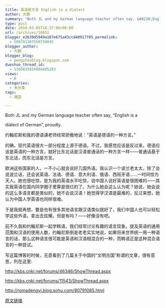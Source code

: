 ```yaml
---
title: 英语是方言 English is a dialect
author: 大鹏
summary: "Both JL and my German language teacher often say, &#8220;English is a"
type: post
date: 2010-03-05T18:37:00+00:00
url: /archives/10851
blogger_e2639d5949a187e675a43ccd40917705_permalink:
  - 500701387550738045
blogger_author:
  - 大鹏
blogger_blog:
  - pengzhaoblog.blogspot.com
duoshuo_thread_id:
  - 1360835854884405293
views:
  - 8
categories:
  - 未分类
tags:
  - 德国

---
```

Both JL and my German language teacher often say, &#8220;English is a
  
dialect of German&#8221;, proudly.

约翰尼斯和我的德语课老师经常骄傲地说：“英语是德语的一种方言。”

的确，现代英语很大一部分程度上源于德语。不过，我感觉应该是反过来，德语应该是英语的一种方言，就好比东北话是汉语普通话的一种方言一样——普通话基于东北话，而东北话是方言。

欧洲这些国家的人，一不小心就会说好几国外语。我认识一个波兰老太太，除了会说波兰话，还会说英语、法语、德语、意大利语、俄语、西班牙语……一时间惊为天人。她也很吃惊，是为我的英语水平吃惊，说中国人说好英语是很困难的——其实我英语在国内同学圈子里算是很烂的了。为什么她会这么认为呢？她说，她会说的这么多语言都是类似的，她不会说汉语！她觉得学汉语是最难的，反过来想，她认为中国人学英语也同样很难。

于是我就再想，要是也有很多其他语言跟汉语类似就好了，我们中国人也可以轻松学这些外语，拿出去炫耀。但是有吗？——好像没有吧。

前不久我和约翰尼斯一起学韩语，我们经常讨论有趣的语言现象。提及英语的通用范围和汉语的使用人数，约翰尼斯倒是老老实实地说，如果将来世界统一用一种语言的话，那么这种语言很可能是英语和汉语相混合的一种，而韩语正是这种混合语言的一种尝试。

写这篇博客的时候，无意看到了几篇关于中国的“文明古国”称谓的文章，很有意思，列在这里:
  
http://kbs.cnki.net/forums/46346/ShowThread.aspx
  
http://kbs.cnki.net/forums/11543/ShowThread.aspx
  
http://romadengyi.blog.sohu.com/80791085.html

[原文链接](http://dapengde.com/archives/10851)

